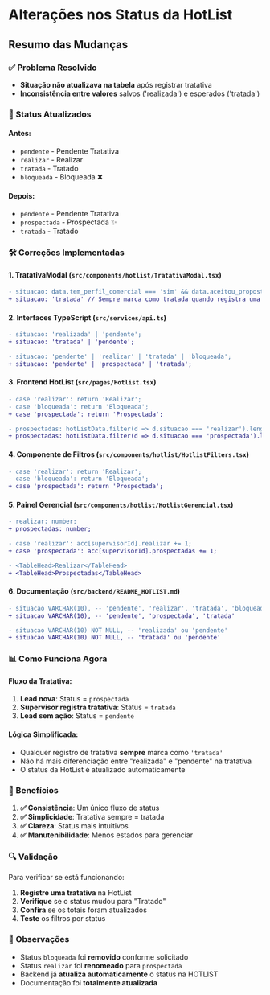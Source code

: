 # Alterações nos Status da HotList

## Resumo das Mudanças

### ✅ Problema Resolvido
- **Situação não atualizava na tabela** após registrar tratativa
- **Inconsistência entre valores** salvos ('realizada') e esperados ('tratada')

### 🔄 Status Atualizados

#### **Antes:**
- `pendente` - Pendente Tratativa
- `realizar` - Realizar  
- `tratada` - Tratado
- `bloqueada` - Bloqueada ❌

#### **Depois:**
- `pendente` - Pendente Tratativa
- `prospectada` - Prospectada ✨
- `tratada` - Tratado

### 🛠️ Correções Implementadas

#### 1. **TratativaModal** (`src/components/hotlist/TratativaModal.tsx`)
```diff
- situacao: data.tem_perfil_comercial === 'sim' && data.aceitou_proposta === 'sim' ? 'realizada' : 'pendente'
+ situacao: 'tratada' // Sempre marca como tratada quando registra uma tratativa
```

#### 2. **Interfaces TypeScript** (`src/services/api.ts`)
```diff
- situacao: 'realizada' | 'pendente';
+ situacao: 'tratada' | 'pendente';

- situacao: 'pendente' | 'realizar' | 'tratada' | 'bloqueada';
+ situacao: 'pendente' | 'prospectada' | 'tratada';
```

#### 3. **Frontend HotList** (`src/pages/Hotlist.tsx`)
```diff
- case 'realizar': return 'Realizar';
- case 'bloqueada': return 'Bloqueada';
+ case 'prospectada': return 'Prospectada';

- prospectadas: hotListData.filter(d => d.situacao === 'realizar').length
+ prospectadas: hotListData.filter(d => d.situacao === 'prospectada').length
```

#### 4. **Componente de Filtros** (`src/components/hotlist/HotlistFilters.tsx`)
```diff
- case 'realizar': return 'Realizar';
- case 'bloqueada': return 'Bloqueada';
+ case 'prospectada': return 'Prospectada';
```

#### 5. **Painel Gerencial** (`src/components/hotlist/HotlistGerencial.tsx`)
```diff
- realizar: number;
+ prospectadas: number;

- case 'realizar': acc[supervisorId].realizar += 1;
+ case 'prospectada': acc[supervisorId].prospectadas += 1;

- <TableHead>Realizar</TableHead>
+ <TableHead>Prospectadas</TableHead>
```

#### 6. **Documentação** (`src/backend/README_HOTLIST.md`)
```diff
- situacao VARCHAR(10), -- 'pendente', 'realizar', 'tratada', 'bloqueada'
+ situacao VARCHAR(10), -- 'pendente', 'prospectada', 'tratada'

- situacao VARCHAR(10) NOT NULL, -- 'realizada' ou 'pendente'
+ situacao VARCHAR(10) NOT NULL, -- 'tratada' ou 'pendente'
```

### 📊 Como Funciona Agora

#### **Fluxo da Tratativa:**
1. **Lead nova**: Status = `prospectada`
2. **Supervisor registra tratativa**: Status = `tratada`  
3. **Lead sem ação**: Status = `pendente`

#### **Lógica Simplificada:**
- Qualquer registro de tratativa **sempre** marca como `'tratada'`
- Não há mais diferenciação entre "realizada" e "pendente" na tratativa
- O status da HotList é atualizado automaticamente

### 🎯 Benefícios

1. **✅ Consistência**: Um único fluxo de status
2. **✅ Simplicidade**: Tratativa sempre = tratada
3. **✅ Clareza**: Status mais intuitivos
4. **✅ Manutenibilidade**: Menos estados para gerenciar

### 🔍 Validação

Para verificar se está funcionando:

1. **Registre uma tratativa** na HotList
2. **Verifique** se o status mudou para "Tratado"
3. **Confira** se os totais foram atualizados
4. **Teste** os filtros por status

### 📝 Observações

- Status `bloqueada` foi **removido** conforme solicitado
- Status `realizar` foi **renomeado** para `prospectada`
- Backend já **atualiza automaticamente** o status na HOTLIST
- Documentação foi **totalmente atualizada** 